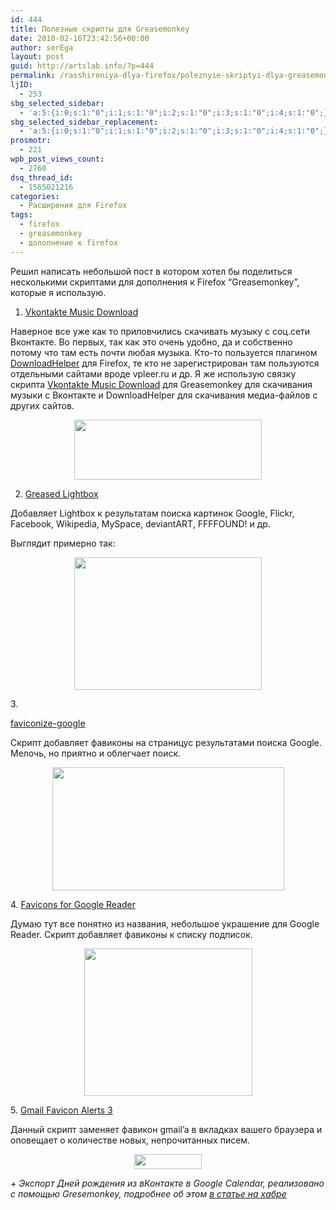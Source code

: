 ```yaml
---
id: 444
title: Полезные скрипты для Greasemonkey
date: 2010-02-16T23:42:56+00:00
author: serEga
layout: post
guid: http://artslab.info/?p=444
permalink: /rasshireniya-dlya-firefox/poleznyie-skriptyi-dlya-greasemonkey/
ljID:
  - 253
sbg_selected_sidebar:
  - 'a:5:{i:0;s:1:"0";i:1;s:1:"0";i:2;s:1:"0";i:3;s:1:"0";i:4;s:1:"0";}'
sbg_selected_sidebar_replacement:
  - 'a:5:{i:0;s:1:"0";i:1;s:1:"0";i:2;s:1:"0";i:3;s:1:"0";i:4;s:1:"0";}'
prosmotr:
  - 221
wpb_post_views_count:
  - 2760
dsq_thread_id:
  - 1565021216
categories:
  - Расширения для Firefox
tags:
  - firefox
  - greasemonkey
  - дополнение к firefox
---
```

Решил написать небольшой пост в котором хотел бы поделиться несколькими скриптами для дополнения к Firefox &#8220;Greasemonkey&#8221;, которые я использую.

1. [Vkontakte Music Download](http://userscripts.org/scripts/show/16985)

Наверное все уже как то приловчились скачивать музыку с соц.сети Вконтакте. Во первых, так как это очень удобно, да и собственно потому что там есть почти любая музыка. Кто-то пользуется плагином [DownloadHelper](https://addons.mozilla.org/ru/firefox/addon/3006) для Firefox, те кто не зарегистрирован там пользуются отдельными сайтами вроде vpleer.ru и др. Я же использую связку скрипта [Vkontakte Music Download](http://userscripts.org/scripts/show/16985) для Greasemonkey для скачивания музыки с Вконтакте и DownloadHelper для скачивания медиа-файлов с других сайтов.

<p style="text-align: center;">
  <a href="http://artslab.info/wp-content/uploads/vko_pic.jpg"><img class="size-medium wp-image-447  aligncenter" title="vko_pic" src="http://artslab.info/wp-content/uploads/vko_pic-300x96.jpg" alt="" width="300" height="96" srcset="http://googledrive.com/host/0B9lHVSSSdxdxd0hjdUdmRzY3Tjg/vko_pic-300x96.jpg 300w, http://googledrive.com/host/0B9lHVSSSdxdxd0hjdUdmRzY3Tjg/vko_pic.jpg 425w" sizes="(max-width: 300px) 100vw, 300px" /></a>
</p>

2. [Greased Lightbox](http://userscripts.org/scripts/show/35377)

Добавляет Lightbox к результатам поиска картинок Google, Flickr, Facebook, Wikipedia, MySpace, deviantART, FFFFOUND! и др.

Выглядит примерно так:

<p style="text-align: center;">
  <a href="http://artslab.info/wp-content/uploads/greased_lightbox.jpg"><img class="size-medium wp-image-446  aligncenter" title="greased_lightbox" src="http://artslab.info/wp-content/uploads/greased_lightbox-300x212.jpg" alt="" width="300" height="212" srcset="http://googledrive.com/host/0B9lHVSSSdxdxd0hjdUdmRzY3Tjg/greased_lightbox-300x212.jpg 300w, http://googledrive.com/host/0B9lHVSSSdxdxd0hjdUdmRzY3Tjg/greased_lightbox.jpg 808w" sizes="(max-width: 300px) 100vw, 300px" /></a>
</p>

<!--more-->3.

[faviconize-google](http://userscripts.org/scripts/show/58177)

Скрипт добавляет фавиконы на страницус результатами поиска Google. Мелочь, но приятно и облегчает поиск.

<p style="text-align: center;">
  <img class="aligncenter" src="http://github.com/NV/faviconize-google.js/raw/master/screenshot.png" alt="" width="371" height="197" />
</p>

<p style="text-align: left;">
  4. <a href="http://userscripts.org/scripts/show/24371">Favicons for Google Reader</a>
</p>

<p style="text-align: left;">
  Думаю тут все понятно из названия, небольшое украшение для Google Reader. Скрипт добавляет фавиконы к списку подписок.
</p>

<p style="text-align: center;">
  <img class="aligncenter" src="http://img143.imageshack.us/img143/8993/greaderwg2.png" alt="" width="269" height="236" />
</p>

<p style="text-align: left;">
  5. <a href="http://userscripts.org/scripts/show/24430">Gmail Favicon Alerts 3</a>
</p>

<p style="text-align: left;">
  Данный скрипт заменяет фавикон gmail&#8217;a в вкладках вашего браузера и оповещает о количестве новых, непрочитанных писем.
</p>

<p style="text-align: center;">
  <img class="aligncenter" src="http://peterwooley.com/projects/greasemonkey/gmailfaviconalerts/3.0/unread.jpg" alt="" width="108" height="24" />
</p>

<p style="text-align: left;">
  <em>+ Экспорт Дней рождения из вКонтакте в Google Calendar, реализовано с помощью Gresemonkey, подробнее об этом <a href="http://habrahabr.ru/blogs/GreaseMonkey/75966/">в статье на хабре</a></em>
</p>

<div id="greasedLightboxOverlay">
  <div id="greasedLightbox">
    <img id="greasedLightboxImage" alt="" />
  </div>
</div>

<p id="greasedLightboxErrorContext">
  <p>
    <img id="greasedLightboxPreload" alt="" /><img id="greasedLightboxPrefetch" alt="" />
  </p>